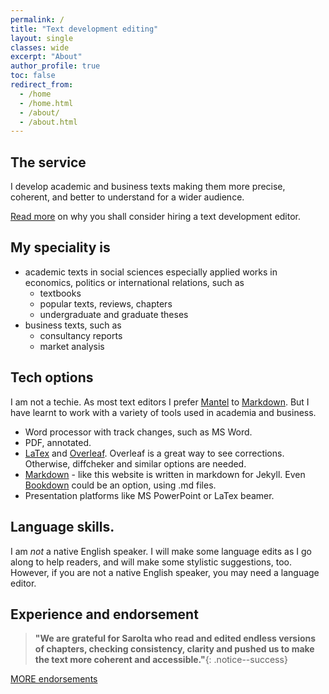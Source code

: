 ```yaml
---
permalink: /
title: "Text development editing"
layout: single
classes: wide
excerpt: "About"
author_profile: true
toc: false
redirect_from:
  - /home
  - /home.html
  - /about/
  - /about.html
---
```





## The service

I develop academic and business texts making them more precise, coherent, and better to understand for a wider audience.

[Read more](whydevelop) on why you shall consider hiring a text development editor. 

## My speciality is 
* academic texts in social sciences especially applied works in economics, politics or international relations, such as
	* textbooks
	* popular texts, reviews, chapters
	* undergraduate and graduate theses
* business texts, such as 
	* consultancy reports
	* market analysis

## Tech options
I am not a techie. As most text editors I prefer [Mantel](https://en.wikipedia.org/wiki/Hilary_Mantel) to [Markdown](https://en.wikipedia.org/wiki/Markdown). But I have learnt to work with a variety of tools used in academia and business. 

* Word processor with track changes, such as MS Word.
* PDF, annotated.
* [LaTex](https://www.latex-project.org/) and [Overleaf](www.overleaf.com). Overleaf is a great way to see corrections. Otherwise, diffcheker and similar options are needed. 
* [Markdown](https://en.wikipedia.org/wiki/Markdown) - like this website is written in markdown for Jekyll. Even [Bookdown](https://bookdown.org/yihui/bookdown/) could be an option, using .md files.  
* Presentation platforms like MS PowerPoint or LaTex beamer.

## Language skills.

I am *not* a native English speaker. I will make some language edits as I go along to help readers, and will make some stylistic suggestions, too. However, if you are not a native English speaker, you may need a language editor.

## Experience and endorsement

>**"We are grateful for Sarolta who read and edited endless versions of chapters, checking consistency, clarity and pushed us to make the text more coherent and accessible."**{: .notice--success}

[MORE endorsements](endorsements)


